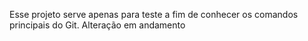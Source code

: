 Esse projeto serve apenas para teste a fim de conhecer os comandos principais do Git.
Alteração em andamento